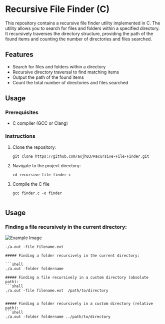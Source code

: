 # Recursive File Finder (C)

This repository contains a recursive file finder utility implemented in C. The utility allows you to search for files and folders within a specified directory. It recursively traverses the directory structure, providing the path of the found items and counting the number of directories and files searched.

## Features

- Search for files and folders within a directory
- Recursive directory traversal to find matching items
- Output the path of the found items
- Count the total number of directories and files searched

## Usage

### Prerequisites

- C compiler (GCC or Clang)

### Instructions

1. Clone the repository:

   ```shell
   git clone https://github.com/axjh03/Recursive-File-Finder.git

2. Navigate to the project directory:
    ```shell
    cd recursive-file-finder-c

3. Compile the C file
    ```shell
    gcc finder.c -o finder


## Usage
### Finding a file recursively in the current directory:

![Example Image](./image.png)

```shell
./a.out -file filename.ext

##### Finding a folder recursively in the current directory:

```shell
./a.out -folder foldername

##### Finding a file recursively in a custom directory (absolute path):
```shell
./a.out -file filename.ext  /path/to/directory


##### Finding a folder recursively in a custom directory (relative path):
```shell
./a.out -folder foldername ../path/to/directory

